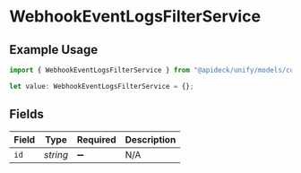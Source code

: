 # WebhookEventLogsFilterService

## Example Usage

```typescript
import { WebhookEventLogsFilterService } from "@apideck/unify/models/components";

let value: WebhookEventLogsFilterService = {};
```

## Fields

| Field              | Type               | Required           | Description        |
| ------------------ | ------------------ | ------------------ | ------------------ |
| `id`               | *string*           | :heavy_minus_sign: | N/A                |